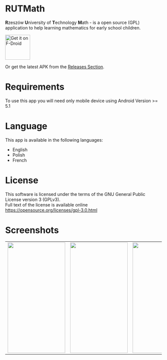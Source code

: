 # RUTMath
<b>R</b>zeszów <b>U</b>niversity of <b>T</b>echnology <b>M</b>ath - is a open source (GPL) application to help learning mathematics for early school children.

[<img src="https://fdroid.gitlab.io/artwork/badge/get-it-on.png"
     alt="Get it on F-Droid"
     height="80">](https://f-droid.org/packages/com.hexbit.rutmath/)

Or get the latest APK from the [Releases Section](https://github.com/przemarbor/RUTMath/releases/latest).

# Requirements
To use this app you will need only mobile device using Android Version >= 5.1

# Language
This app is available in the following languages:
- English
- Polish
- French

# License
This software is licensed under the terms of the GNU General Public License version 3 (GPLv3).</br>
Full text of the license is available online https://opensource.org/licenses/gpl-3.0.html

# Screenshots
<table>
<tr>
<td>
       <img width="185px" height="355px" src="https://dl.dropboxusercontent.com/s/l7uk640ixgpxlrr/1.png?dl=0">
</td>
<td>
       <img width="185px" height="355px" src="https://dl.dropboxusercontent.com/s/j6lz1w2yux3z42a/2.png?dl=0">
</td>
<td>
       <img width="185px" height="355px" src="https://dl.dropboxusercontent.com/s/vwzrdi941gz0m9f/3.png?dl=0">
</td>
<td>
       <img width="185px" height="355px" src="https://dl.dropboxusercontent.com/s/3zsgs5qvmo9s44c/4.png?dl=0">
</td>
